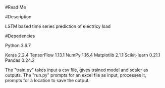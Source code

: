 #Read Me

#Description

LSTM based time series prediction of electricy load

#Depedencies

Python          3.6.7

Keras           2.2.4
TensorFlow      1.13.1
NumPy           1.16.4
Matplotlib      2.1.1
Scikit-learn    0.21.1
Pandas          0.24.2



The "train.py" takes input a csv file, gives trained model and scaler as outputs.
The "run.py" prompts for an excel file as input, processes it, prompts for a location to save the output.

